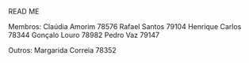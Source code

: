 READ ME

Membros:
	Claúdia Amorim 78576
	Rafael Santos 79104
	Henrique Carlos 78344
	Gonçalo Louro 78982
	Pedro Vaz 79147

Outros:
	Margarida Correia 78352
